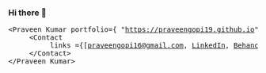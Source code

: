 ### Hi there 👋


<pre>
&ltPraveen Kumar portfolio={ "<a href="https://praveengopi19.github.io" target="_blank" >https://praveengopi19.github.io</a>"}&gt
     &ltContact 
          links ={[<a href="mailto:praveengopi16@gmail.com" target="_blank" >praveengopi16@gmail.com</a>, <a href="https://www.linkedin.com/in/praveengopi19/" target="_blank">LinkedIn</a>, <a href="https://www.behance.net/praveengopi19" target="_blank" >Behance</a>]}&gt
     &lt/Contact&gt
&lt/Praveen Kumar&gt</pre>

<!--
**praveengopi19/praveengopi19** is a ✨ _special_ ✨ repository because its `README.md` (this file) appears on your GitHub profile.

Here are some ideas to get you started:

- 🔭 I’m currently working on ...
- 🌱 I’m currently learning ...
- 👯 I’m looking to collaborate on ...
- 🤔 I’m looking for help with ...
- 💬 Ask me about ...
- 📫 How to reach me: ...
- 😄 Pronouns: ...
- ⚡ Fun fact: ...
-->



